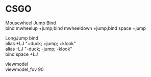 # CSGO <br>
Mousewheel Jump Bind <br>
bind mwheelup +jump;bind mwheeldown +jump;bind space +jump <br>

LongJump bind<br>
alias +LJ "+duck; +jump; +klook"<br>
alias -LJ "-duck; -jump; -klook"<br>
bind space +LJ<br>

viewmodel<br>
viewmodel_fov 90<br>
